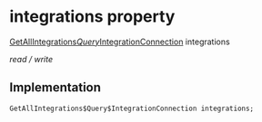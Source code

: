 


# integrations property






[GetAllIntegrations$Query$IntegrationConnection](../../package-yonomi_sdk_dart_graphql_accounts_account_queries.graphql/GetAllIntegrations$Query$IntegrationConnection-class.md) integrations
  
_read / write_






## Implementation

```dart
GetAllIntegrations$Query$IntegrationConnection integrations;


```







